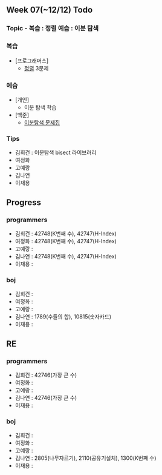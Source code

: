 
## Week 07(~12/12) Todo
### Topic - 복습 : 정렬  예습 : 이분 탐색

### 복습

- [프로그래머스]
	- [정렬](https://programmers.co.kr/learn/courses/30/parts/12198) 3문제 


### 예습

- [개인]
	- 이분 탐색 학습
- [백준]
	- [이분탐색 문제집](https://www.acmicpc.net/workbook/view/6057)



### Tips

- 김희건 : 이분탐색 bisect 라이브러리
- 여정화
- 고예랑
- 김나연
- 이재용



## Progress

### programmers
- 김희건 : 42748(K번째 수), 42747(H-Index)
- 여정화 : 42748(K번째 수), 42747(H-Index)
- 고예랑 : 
- 김나연 : 42748(K번째 수), 42747(H-Index)
- 이재용 :


### boj
- 김희건 : 			
- 여정화 : 
- 고예랑 :
- 김나연 : 1789(수들의 합), 10815(숫자카드)
- 이재용 :



## RE

### programmers
- 김희건 : 42746(가장 큰 수)
- 여정화 :
- 고예랑 :
- 김나연 : 42746(가장 큰 수)
- 이재용 :


### boj
- 김희건 :
- 여정화 : 
- 고예랑 :
- 김나연 : 2805(나무자르기), 2110(공유기설치), 1300(K번째 수)
- 이재용 :









